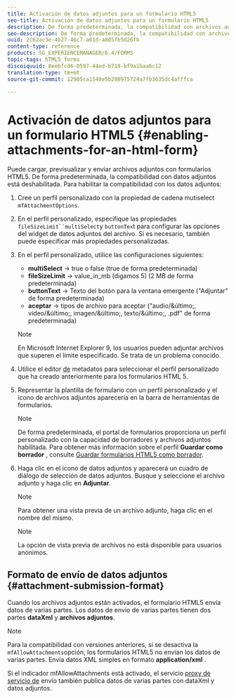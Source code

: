 ```yaml
---
title: Activación de datos adjuntos para un formulario HTML5
seo-title: Activación de datos adjuntos para un formulario HTML5
description: De forma predeterminada, la compatibilidad con archivos adjuntos para formularios HTML5 está desactivada.
seo-description: De forma predeterminada, la compatibilidad con archivos adjuntos para formularios HTML5 está desactivada.
uuid: 2c62ac3e-4b27-46c7-a61d-a805fb5d26fb
content-type: reference
products: SG_EXPERIENCEMANAGER/6.4/FORMS
topic-tags: hTML5_forms
discoiquuid: 8eebfcd6-0597-44ed-b718-bf9a1baa6c12
translation-type: tm+mt
source-git-commit: 12905ca1540e5b280975724a7fb3635dc4afffca

---
```



# Activación de datos adjuntos para un formulario HTML5 {#enabling-attachments-for-an-html-form}

Puede cargar, previsualizar y enviar archivos adjuntos con formularios HTML5. De forma predeterminada, la compatibilidad con datos adjuntos está deshabilitada. Para habilitar la compatibilidad con los datos adjuntos:

1. Cree un perfil [](/help/forms/using/custom-profile.md) personalizado con la propiedad de cadena mutiselect `mfAttachmentOptions`.
1. En el perfil personalizado, especifique las propiedades `fileSizeLimit``multiSelect`y `buttonTex`t para configurar las opciones del widget de datos adjuntos del archivo. Si es necesario, también puede especificar más propiedades personalizadas.

1. En el perfil personalizado, utilice las configuraciones siguientes:

   * **multiSelect** -> true o false (true de forma predeterminada)
   * **fileSizeLimit** -> value_in_mb (digamos 5) (2 MB de forma predeterminada)
   * **buttonText** -> Texto del botón para la ventana emergente (&quot;Adjuntar&quot; de forma predeterminada)
   * **aceptar** -> tipos de archivo para aceptar (&quot;audio/&amp;último;, vídeo/&amp;último;, imagen/&amp;último;, texto/&amp;último;, .pdf&quot; de forma predeterminada)
   >[!NOTE]
   >
   >En Microsoft Internet Explorer 9, los usuarios pueden adjuntar archivos que superen el límite especificado. Se trata de un problema conocido.

1. Utilice el editor [de](/help/forms/using/manage-form-metadata.md) metadatos para seleccionar el perfil personalizado que ha creado anteriormente para los formularios HTML 5.
1. Representar la plantilla de formulario con un perfil personalizado y el icono de archivos adjuntos aparecería en la barra de herramientas de formularios.

   >[!NOTE]
   >
   >De forma predeterminada, el portal de formularios proporciona un perfil personalizado con la capacidad de borradores y archivos adjuntos habilitada. Para obtener más información sobre el perfil **Guardar como borrador** , consulte [Guardar formularios HTML5 como borrador](/help/forms/using/saving-html5-form-draft.md).

1. Haga clic en el icono de datos adjuntos y aparecerá un cuadro de diálogo de selección de datos adjuntos. Busque y seleccione el archivo adjunto y haga clic en **Adjuntar**.

   >[!NOTE]
   >
   >Para obtener una vista previa de un archivo adjunto, haga clic en el nombre del mismo.

   >[!NOTE]
   >
   >La opción de vista previa de archivos no está disponible para usuarios anónimos.

## Formato de envío de datos adjuntos {#attachment-submission-format}

Cuando los archivos adjuntos están activados, el formulario HTML5 envía datos de varias partes. Los datos de envío de varias partes tienen dos partes **dataXml** y **archivos adjuntos**.

>[!NOTE]
>
>Para la compatibilidad con versiones anteriores, si se desactiva la `mfAllowAttachments`opción, los formularios HTML5 no envían los datos de varias partes. Envía datos XML simples en formato **application/xml** .

Si el indicador mfAllowAttachments está activado, el servicio [proxy de servicio de](/help/forms/using/service-proxy.md) envío también publica datos de varias partes con dataXml y datos adjuntos.

